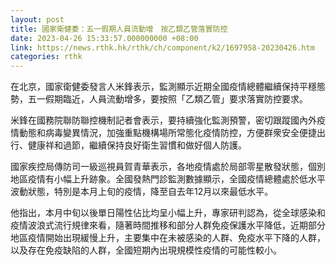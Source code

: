 ```yaml
---
layout: post
title: 國家衛健委：五一假期人員流動增　按乙類乙管落實防控
date: 2023-04-26 15:33:57.000000000 +08:00
link: https://news.rthk.hk/rthk/ch/component/k2/1697958-20230426.htm
categories: rthk
---
```


在北京，國家衛健委發言人米鋒表示，監測顯示近期全國疫情總體繼續保持平穩態勢，五一假期臨近，人員流動增多，要按照「乙類乙管」要求落實防控要求。

米鋒在國務院聯防聯控機制記者會表示，要持續強化監測預警，密切跟蹤國內外疫情動態和病毒變異情況，加強重點機構場所常態化疫情防控，方便群衆安全便捷出行、健康祥和過節，繼續保持良好衛生習慣和做好個人防護。

國家疾控局傳防司一級巡視員賀青華表示，各地疫情處於局部零星散發狀態，個別地區疫情有小幅上升跡象。全國發熱門診監測數據顯示，全國疫情總體處於低水平波動狀態，特別是本月上旬的疫情，降至自去年12月以來最低水平。

他指出，本月中旬以後單日陽性佔比均呈小幅上升，專家研判認為，從全球感染和疫情波浪式流行規律來看，隨著時間推移和部分人群免疫保護水平降低，近期部分地區疫情開始出現緩慢上升，主要集中在未被感染的人群、免疫水平下降的人群，以及存在免疫缺陷的人群，全國短期內出現規模性疫情的可能性較小。
